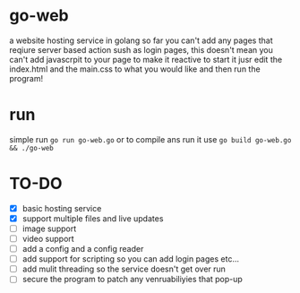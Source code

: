 # go-web
a website hosting service in golang
so far you can't add any pages that reqiure server based action sush as login pages, this doesn't mean you can't add javascrpit to your page to make it reactive
to start it jusr edit the index.html and the main.css to what you would like and then run the program!

# run
simple run `go run go-web.go` or to compile ans run it use `go build go-web.go && ./go-web`

# TO-DO
- [X] basic hosting service
- [X] support multiple files and live updates
- [ ] image support
- [ ] video support
- [ ] add a config and a config reader
- [ ] add support for scripting so you can add login pages etc...
- [ ] add mulit threading so the service doesn't get over run
- [ ] secure the program to patch any venruabiliyies that pop-up
